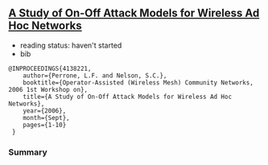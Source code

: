 [A Study of On-Off Attack Models for Wireless Ad Hoc Networks](http://ieeexplore.ieee.org/xpl/abstractCitations.jsp?arnumber=4138221)
----

- reading status: haven't started
- bib
```
@INPROCEEDINGS{4138221, 
    author={Perrone, L.F. and Nelson, S.C.}, 
    booktitle={Operator-Assisted (Wireless Mesh) Community Networks, 2006 1st Workshop on}, 
    title={A Study of On-Off Attack Models for Wireless Ad Hoc Networks}, 
    year={2006}, 
    month={Sept}, 
    pages={1-10}
 }
 ```
 
 ### Summary
